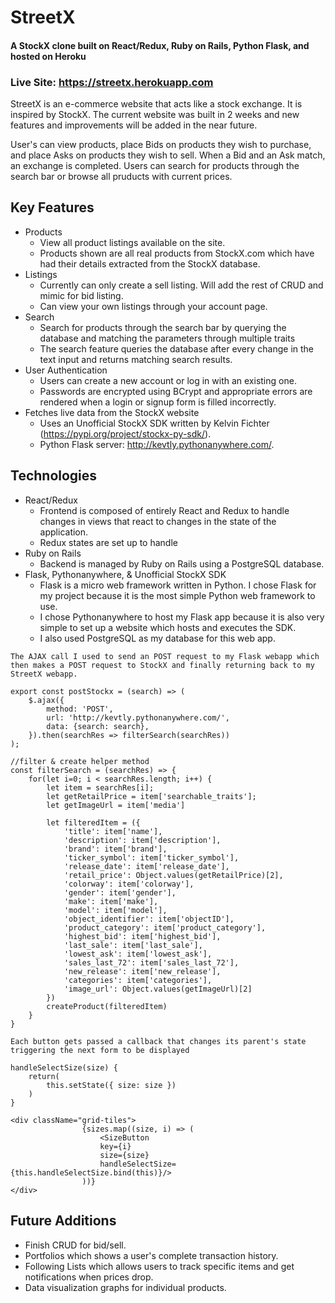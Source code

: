 # StreetX
#### A StockX clone built on React/Redux, Ruby on Rails, Python Flask, and hosted on Heroku
### Live Site: https://streetx.herokuapp.com

StreetX is an e-commerce website that acts like a stock exchange. It is inspired by StockX. The current website was built in 2 weeks and new features and improvements will be added in the near future.

User's can view products, place Bids on products they wish to purchase, and place Asks on products they wish to sell. When a Bid and an Ask match, an exchange is completed. Users can search for products through the search bar or browse all pruducts with current prices.


## Key Features
+ Products
    + View all product listings available on the site.
    + Products shown are all real products from StockX.com which have had their details extracted from the StockX database.
+ Listings
    + Currently can only create a sell listing. Will add the rest of CRUD and mimic for bid listing.
    + Can view your own listings through your account page.
+ Search
    + Search for products through the search bar by querying the database and matching the parameters through multiple traits
    + The search feature queries the database after every change in the text input and returns matching search results.
+ User Authentication
    + Users can create a new account or log in with an existing one.
    + Passwords are encrypted using BCrypt and appropriate errors are rendered when a login or signup form is filled incorrectly.
+ Fetches live data from the StockX website
    + Uses an Unofficial StockX SDK written by Kelvin Fichter (https://pypi.org/project/stockx-py-sdk/).
    + Python Flask server: http://kevtly.pythonanywhere.com/.

## Technologies
+ React/Redux
    + Frontend is composed of entirely React and Redux to handle changes in views that react to changes in the state of the application. 
    + Redux states are set up to handle 
+ Ruby on Rails
    + Backend is managed by Ruby on Rails using a PostgreSQL database.
+ Flask, Pythonanywhere, & Unofficial StockX SDK
    + Flask is a micro web framework written in Python. I chose Flask for my project because it is the most simple Python web framework to use. 
    + I chose Pythonanywhere to host my Flask app because it is also very simple to set up a website which hosts and executes the SDK.
    + I also used PostgreSQL as my database for this web app.

```
The AJAX call I used to send an POST request to my Flask webapp which then makes a POST request to StockX and finally returning back to my StreetX webapp.

export const postStockx = (search) => (
    $.ajax({
        method: 'POST',
        url: 'http://kevtly.pythonanywhere.com/',
        data: {search: search},
    }).then(searchRes => filterSearch(searchRes))
);

//filter & create helper method
const filterSearch = (searchRes) => {  
    for(let i=0; i < searchRes.length; i++) {
        let item = searchRes[i];
        let getRetailPrice = item['searchable_traits'];
        let getImageUrl = item['media']

        let filteredItem = ({
            'title': item['name'],
            'description': item['description'],
            'brand': item['brand'],
            'ticker_symbol': item['ticker_symbol'],
            'release_date': item['release_date'],
            'retail_price': Object.values(getRetailPrice)[2],
            'colorway': item['colorway'],
            'gender': item['gender'],
            'make': item['make'],
            'model': item['model'],
            'object_identifier': item['objectID'],
            'product_category': item['product_category'],
            'highest_bid': item['highest_bid'],
            'last_sale': item['last_sale'],
            'lowest_ask': item['lowest_ask'],
            'sales_last_72': item['sales_last_72'],
            'new_release': item['new_release'],
            'categories': item['categories'],
            'image_url': Object.values(getImageUrl)[2]
        })
        createProduct(filteredItem)
    }
}
```

```
Each button gets passed a callback that changes its parent's state triggering the next form to be displayed

handleSelectSize(size) { 
    return(
        this.setState({ size: size })
    )
}

<div className="grid-tiles">
                {sizes.map((size, i) => (
                    <SizeButton
                    key={i}
                    size={size}
                    handleSelectSize={this.handleSelectSize.bind(this)}/>
                ))}
</div>

```


## Future Additions
+ Finish CRUD for bid/sell.
+ Portfolios which shows a user's complete transaction history.
+ Following Lists which allows users to track specific items and get notifications when prices drop.
+ Data visualization graphs for individual products.
